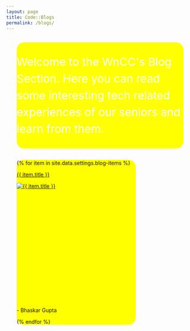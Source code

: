 ```yaml
---
layout: page
title: Code::Blogs
permalink: /blogs/
---
```


<style>
  .yellow{
    background-color: #FFFF00;
  }
  .card{
    margin: 2em;
    border-radius: 20px;
    background-color: #FFFF00;

  }
  .congrats{
    font-size: 20px;
    line-height: 1.5em;
    color: white;
    padding-top: 1em;
    padding-bottom: 1em;
  }
</style>

<section class = "section">
 <div class="container">
    <div class="card">
      <div class="col-lg-10 container my-auto mx-auto text-center">
        <p class="congrats" style="font-size: 30px; line-height: 1.5em; color: white; margin-bottom: 1em;" >Welcome to the WnCC's Blog Section. Here you can read some interesting tech related experiences of our seniors and learn from them. </p>
      </div>
    </div>
  </div>
  <div class="container mx-auto">
    <div class="card border-success mb-1 mx-auto" style="max-width: 20rem;">
        {% for item in site.data.settings.blog-items %}
        <div class="card-body text-success" data-groups="[{% for soc in item.blog-type %}{% if forloop.first == true %}{% else %},{% endif %}&quot;{{ soc.type }}&quot;{% endfor %}]">
          <div class="shadow-sm rounded hover-wrapper pr-3 pl-3 pt-3 pb-3 bg-white border-top border-right" href="{{site.baseurl}}{{ item.url }}.html" style = "height:350px">
            <a href = "{{ site.baseurl }}{{item.url}}.html">
            <span class="rounded"> <p class="lead text-center font-weight-bold" >{{ item.title }}</p> <img src="{{ site.baseurl }}/{{ item.image }}" alt="{{ item.title }}" class="img-fluid  w-100 d-block mt-5 h-75 rounded"></span>
            <div class="hover-overlay rounded">
            </div>
            </a>
          </div>
          <div class="card-footer bg-transparent border-success"> <p class="lead text-center font-weight-bold card-author" >- Bhaskar Gupta </p> </div>
        </div>
        {% endfor %}
    </div>
  </div>

 </section> 